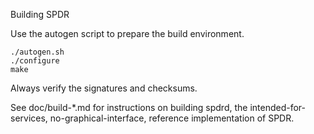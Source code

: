 Building SPDR

Use the autogen script to prepare the build environment.

    ./autogen.sh
    ./configure
    make

Always verify the signatures and checksums.

See doc/build-*.md for instructions on building spdrd,
the intended-for-services, no-graphical-interface, reference
implementation of SPDR.

